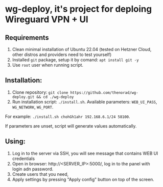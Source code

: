 # wg-deploy, it's project for deploing Wireguard VPN + UI

## Requirements
1. Clean minimal installation of Ubuntu 22.04 (tested on Hetzner Cloud, other distros and providers need to test yourself)
2. Installed `git` package, setup it by comand: `apt install git -y`
3. Use `root` user when running script.

## Installation:
1. Clone repository:
`git clone https://github.com/thenorad/wg-deploy.git && cd ./wg-deploy`
2. Run installation script:
`./install.sh`. Available parameters: `WEB_UI_PASS`, `WG_NETWORK`, `WG_PORT`.

For example: `./install.sh chohGh1ahr 192.168.6.1/24 58100`. 

If parameters are unset, script will generate values automatically.

## Using:
1. Log in to the server via SSH, you will see message that contains WEB UI credentials
2. Open in browser: http://<SERVER_IP>:5000/, log in to the panel with login adn password.
3. Create users that you need,
4. Apply settings by pressing "Apply config" button on top of the screen.
